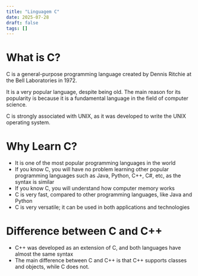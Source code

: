 ```yaml
---
title: "Linguagem C"
date: 2025-07-28
draft: false
tags: []
---
```

# What is C?

C is a general-purpose programming language created by Dennis Ritchie at the Bell Laboratories in 1972.

It is a very popular language, despite being old. The main reason for its popularity is because it is a fundamental language in the field of computer science.

C is strongly associated with UNIX, as it was developed to write the UNIX operating system.
# Why Learn C?

- It is one of the most popular programming languages in the world
- If you know C, you will have no problem learning other popular programming languages such as Java, Python, C++, C#, etc, as the syntax is similar
- If you know C, you will understand how computer memory works
- C is very fast, compared to other programming languages, like Java and Python
- C is very versatile; it can be used in both applications and technologies

# Difference between C and C++

- C++ was developed as an extension of C, and both languages have almost the same syntax
- The main difference between C and C++ is that C++ supports classes and objects, while C does not.
